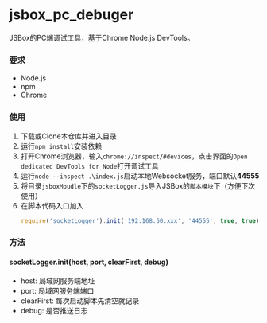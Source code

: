 # jsbox_pc_debuger
JSBox的PC端调试工具，基于Chrome Node.js DevTools。

### 要求
- Node.js
- npm
- Chrome

### 使用

1. 下载或Clone本仓库并进入目录
2. 运行``npm install``安装依赖
3. 打开Chrome浏览器，输入``chrome://inspect/#devices``，点击界面的``Open dedicated DevTools for Node``打开调试工具
4. 运行``node --inspect .\index.js``启动本地Websocket服务，端口默认**44555**
5. 将目录``jsboxMoudle``下的``socketLogger.js``导入JSBox的``脚本模块``下（方便下次使用）
6. 在脚本代码入口加入：
    ```javascript
    require('socketLogger').init('192.168.50.xxx', '44555', true, true);
    ```

### 方法

#### socketLogger.init(host, port, clearFirst, debug)

- host: 局域网服务端地址
- port: 局域网服务端端口
- clearFirst: 每次启动脚本先清空就记录
- debug: 是否推送日志